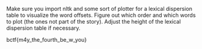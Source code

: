 Make sure you import nltk and some sort of plotter for a lexical dispersion table to visualize the word offsets.
Figure out which order and which words to plot (the ones not part of the story). Adjust the height of the lexical dispersion table
if necessary.


bctf{m4y_the_fourth_be_w_you}